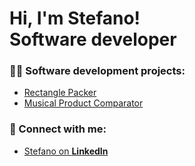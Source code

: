 # Hi, I'm Stefano! <br/>Software developer
### :man_technologist: Software development projects:
- [Rectangle Packer](https://github.com/StefanoBergamin/rectangle-packer.git)
- [Musical Product Comparator](https://github.com/StefanoBergamin/ps-parallel.git)
### :electric_plug: Connect with me:
- [Stefano on **LinkedIn**](https://www.linkedin.com/in/stefano-bergamin-a8920421b)
